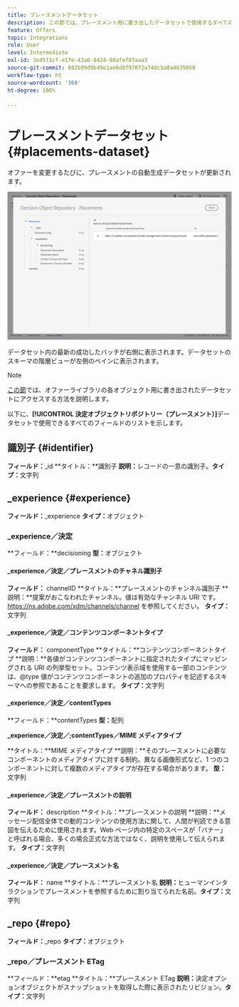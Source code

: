 ```yaml
---
title: プレースメントデータセット
description: この節では、プレースメント用に書き出したデータセットで使用するすべてのフィールドをリストします。
feature: Offers
topic: Integrations
role: User
level: Intermediate
exl-id: 3e45f3cf-e17e-43a6-8424-98afef07aaa3
source-git-commit: 882b99d9b49e1ae6d0f97872a74dc5a8a4639050
workflow-type: ht
source-wordcount: '369'
ht-degree: 100%

---
```


# プレースメントデータセット {#placements-dataset}

オファーを変更するたびに、プレースメントの自動生成データセットが更新されます。

![](../assets/dataset-placements.png)

データセット内の最新の成功したバッチが右側に表示されます。データセットのスキーマの階層ビューが左側のペインに表示されます。


>[!NOTE]
>
>[この節](../export-catalog/access-dataset.md)では、オファーライブラリの各オブジェクト用に書き出されたデータセットにアクセスする方法を説明します。

以下に、**[!UICONTROL 決定オブジェクトリポジトリー（プレースメント）]**&#x200B;データセットで使用できるすべてのフィールドのリストを示します。

<!--A placement describes a location or place in a personalized message. It is used to set technical constraints for content that the personalization decision supplies. The placement also represents a request to produce certain types of metrics when an experience event is produced where this placement is involved. For instance, the placement facilitates a personalized clickable image inside an email shown to an end-user. The placement may for instance request from the assembled experience that the click on its image gets reported in an experience event with a metric https://ns.adobe.com/xdm/data/metrics/web/linkclicks and a reference to this placement.-->

## 識別子 {#identifier}

**フィールド：**_id
**タイトル：**識別子
**説明：**&#x200B;レコードの一意の識別子。**タイプ：**&#x200B;文字列

## _experience {#experience}

**フィールド：**_experience
**タイプ：**&#x200B;オブジェクト

### _experience／決定

**フィールド：**decisioning
**型：**&#x200B;オブジェクト

#### _experience／決定／プレースメントのチャネル識別子

**フィールド：** channelID
**タイトル：**プレースメントのチャンネル識別子
**説明：**提案がおこなわれたチャンネル。値は有効なチャンネル URI です。 https://ns.adobe.com/xdm/channels/channel を参照してください。
**タイプ：**&#x200B;文字列

#### _experience／決定／コンテンツコンポーネントタイプ

**フィールド：** componentType
**タイトル：**コンテンツコンポーネントタイプ
**説明：**各値がコンテンツコンポーネントに指定されたタイプにマッピングされる URI の列挙型セット。コンテンツ表示域を使用する一部のコンテンツは、@type 値がコンテンツコンポーネントの追加のプロパティを記述するスキーマへの参照であることを要求します。
**タイプ：**&#x200B;文字列

#### _experience／決定／contentTypes

**フィールド：**contentTypes
**型：**&#x200B;配列

**_experience／決定／;contentTypes／MIME メディアタイプ**

**タイトル：**MIME メディアタイプ
**説明：**そのプレースメントに必要なコンポーネントのメディアタイプに対する制約。異なる画像形式など、1 つのコンポーネントに対して複数のメディアタイプが存在する場合があります。
**型：**&#x200B;文字列

#### _experience／決定／プレースメントの説明

**フィールド：** description
**タイトル：**プレースメントの説明
**説明：**メッセージ配信全体での動的コンテンツの使用方法に関して、人間が判読できる意図を伝えるために使用されます。Web ページ内の特定のスペースが「バナー」と呼ばれる場合、多くの場合正式な方法ではなく、説明を使用して伝えられます。
**タイプ：**&#x200B;文字列

#### _experience／決定／プレースメント名

**フィールド：** name
**タイトル：**プレースメント名
**説明：**&#x200B;ヒューマンインタラクションでプレースメントを参照するために割り当てられた名前。**タイプ：**&#x200B;文字列

## _repo {#repo}

**フィールド：**_repo
**タイプ：**&#x200B;オブジェクト

### _repo／プレースメント ETag

**フィールド：**etag
**タイトル：**プレースメント ETag
**説明：**&#x200B;決定オプションオブジェクトがスナップショットを取得した際に表示されたリビジョン。**タイプ：**&#x200B;文字列
